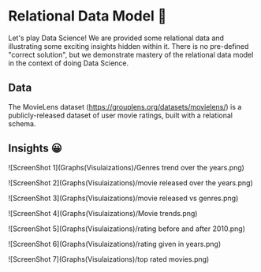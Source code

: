 # Relational Data Model :metal:

Let's play Data Science! 
We are provided some relational data and illustrating some exciting insights hidden within it. There is no pre-defined "correct solution", but we demonstrate mastery of the relational data model in the context of doing Data Science.

## Data
The MovieLens dataset (https://grouplens.org/datasets/movielens/) is a publicly-released dataset of user movie ratings, built with a relational schema.

## Insights :grinning:

![ScreenShot 1](Graphs(Visulaizations)/Genres trend over the years.png)

![ScreenShot 2](Graphs(Visulaizations)/movie released over the years.png)

![ScreenShot 3](Graphs(Visulaizations)/movie released vs genres.png)

![ScreenShot 4](Graphs(Visulaizations)/Movie trends.png)

![ScreenShot 5](Graphs(Visulaizations)/rating before and after 2010.png)

![ScreenShot 6](Graphs(Visulaizations)/rating given in years.png)

![ScreenShot 7](Graphs(Visulaizations)/top rated movies.png)
